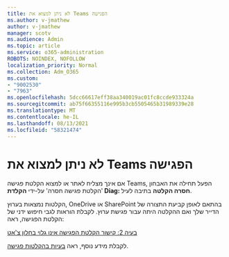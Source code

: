 ```yaml
---
title: לא ניתן למצוא את Teams הפגישה
ms.author: v-jmathew
author: v-jmathew
manager: scotv
ms.audience: Admin
ms.topic: article
ms.service: o365-administration
ROBOTS: NOINDEX, NOFOLLOW
localization_priority: Normal
ms.collection: Adm_O365
ms.custom:
- "9002530"
- "7963"
ms.openlocfilehash: 5dcc66617eff38aa340019ac01fc8ccde933324a
ms.sourcegitcommit: ab75f66355116e995b3cb5505465b31989339e28
ms.translationtype: MT
ms.contentlocale: he-IL
ms.lasthandoff: 08/13/2021
ms.locfileid: "58321474"
---
```

# <a name="cant-find-the-teams-meeting-recording"></a>לא ניתן למצוא את Teams הפגישה

אם אינך מצליח לאתר או למצוא הקלטת פגישה Teams, הפעל תחילה את האבחון 'הקלטת פגישה חסרה' על-ידי **הקלדת Diag: חסרה הקלטה** בתיבה לעיל. 

הקלטות נמצאות בערוץ, OneDrive או SharePoint בהתאם לאופן קביעת התצורה של הדייר שלך ואם ההקלטה היתה עבור פגישת ערוץ. לקבלת הוראות לגבי חיפוש ידני של הקלטת הפגישה, ראה: 

[בעיה 2: קישור הקלטת הפגישה אינו גלוי בחלון צ'אט](https://docs.microsoft.com/microsoftteams/troubleshoot/meetings/troubleshoot-meeting-recording-issues#issue-2-the-meeting-recording-link-isnt-visible-in-a-chat-window)

לקבלת מידע נוסף, ראה [בעיות בהקלטות פגישה](https://docs.microsoft.com/microsoftteams/troubleshoot/meetings/troubleshoot-meeting-recording-issues).

